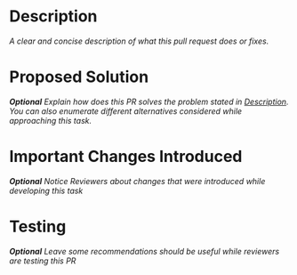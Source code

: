 # Description

_A clear and concise description of what this pull request does or fixes._

# Proposed Solution

_**Optional** Explain how does this PR solves the problem stated in [Description](#Description). You can also enumerate different alternatives considered while approaching this task._

# Important Changes Introduced

_**Optional** Notice Reviewers about changes that were introduced while developing this task_

# Testing

_**Optional** Leave some recommendations should be useful while reviewers are testing this PR_

